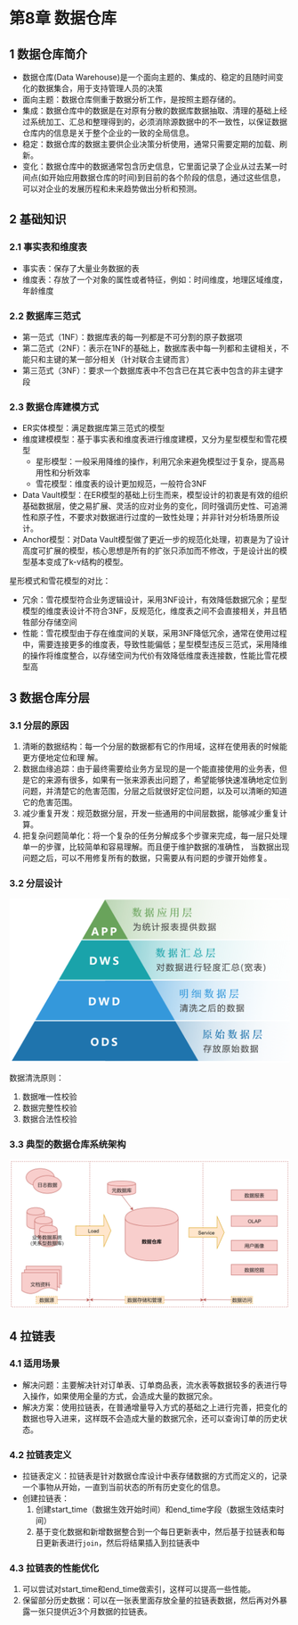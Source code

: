 # 第8章 数据仓库

## 1 数据仓库简介

- 数据仓库(Data Warehouse)是一个面向主题的、集成的、稳定的且随时间变化的数据集合，用于支持管理人员的决策
- 面向主题：数据仓库侧重于数据分析工作，是按照主题存储的。
- 集成：数据仓库中的数据是在对原有分散的数据库数据抽取、清理的基础上经过系统加工、汇总和整理得到的，必须消除源数据中的不一致性，以保证数据仓库内的信息是关于整个企业的一致的全局信息。
- 稳定：数据仓库的数据主要供企业决策分析使用，通常只需要定期的加载、刷新。
- 变化：数据仓库中的数据通常包含历史信息，它里面记录了企业从过去某一时间点(如开始应用数据仓库的时间)到目前的各个阶段的信息，通过这些信息，可以对企业的发展历程和未来趋势做出分析和预测。

## 2 基础知识

### 2.1 事实表和维度表

- 事实表：保存了大量业务数据的表
- 维度表：存放了一个对象的属性或者特征，例如：时间维度，地理区域维度，年龄维度

### 2.2 数据库三范式

- 第一范式（1NF）：数据库表的每一列都是不可分割的原子数据项
- 第二范式（2NF）：表示在1NF的基础上，数据库表中每一列都和主键相关，不能只和主键的某一部分相关（针对联合主键而言）
- 第三范式（3NF）：要求一个数据库表中不包含已在其它表中包含的非主键字段

### 2.3 数据仓库建模方式

- ER实体模型：满足数据库第三范式的模型
- 维度建模模型：基于事实表和维度表进行维度建模，又分为星型模型和雪花模型
	- 星形模型：一般采用降维的操作，利用冗余来避免模型过于复杂，提高易用性和分析效率
	- 雪花模型：维度表的设计更加规范，一般符合3NF
- Data Vault模型：在ER模型的基础上衍生而来，模型设计的初衷是有效的组织基础数据层，使之易扩展、灵活的应对业务的变化，同时强调历史性、可追溯性和原子性，不要求对数据进行过度的一致性处理；并非针对分析场景所设计。
- Anchor模型：对Data Vault模型做了更近一步的规范化处理，初衷是为了设计高度可扩展的模型，核心思想是所有的扩张只添加而不修改，于是设计出的模型基本变成了k-v结构的模型。

星形模式和雪花模型的对比：
- 冗余：雪花模型符合业务逻辑设计，采用3NF设计，有效降低数据冗余；星型模型的维度表设计不符合3NF，反规范化，维度表之间不会直接相关，并且牺牲部分存储空间
- 性能：雪花模型由于存在维度间的关联，采用3NF降低冗余，通常在使用过程中，需要连接更多的维度表，导致性能偏低；星型模型违反三范式，采用降维的操作将维度整合，以存储空间为代价有效降低维度表连接数，性能比雪花模型高

## 3 数据仓库分层

### 3.1 分层的原因

1. 清晰的数据结构：每一个分层的数据都有它的作用域，这样在使用表的时候能更方便地定位和理
解。
2. 数据血缘追踪：由于最终需要给业务方呈现的是一个能直接使用的业务表，但是它的来源有很多，如果有一张来源表出问题了，希望能够快速准确地定位到问题，并清楚它的危害范围，分层之后就很好定位问题，以及可以清晰的知道它的危害范围。
3. 减少重复开发：规范数据分层，开发一些通用的中间层数据，能够减少重复计算。
4. 把复杂问题简单化：将一个复杂的任务分解成多个步骤来完成，每一层只处理单一的步骤，比较简单和容易理解。而且便于维护数据的准确性， 当数据出现问题之后，可以不用修复所有的数据，只需要从有问题的步骤开始修复。

### 3.2 分层设计

![](../images/ch08/01-data-warehouse-layers.png)

数据清洗原则：
1. 数据唯一性校验
2. 数据完整性校验
3. 数据合法性校验

### 3.3 典型的数据仓库系统架构

![](../images/ch08/02-data-warehouse-structure.png)

## 4 拉链表

### 4.1 适用场景

- 解决问题：主要解决针对订单表、订单商品表，流水表等数据较多的表进行导入操作，如果使用全量的方式，会造成大量的数据冗余。
- 解决方案：使用拉链表，在普通增量导入方式的基础之上进行完善，把变化的数据也导入进来，这样既不会造成大量的数据冗余，还可以查询订单的历史状态。

### 4.2 拉链表定义

- 拉链表定义：拉链表是针对数据仓库设计中表存储数据的方式而定义的，记录一个事物从开始，一直到当前状态的所有历史变化的信息。
- 创建拉链表：
    1. 创建start_time（数据生效开始时间）和end_time字段（数据生效结束时间）
    2. 基于变化数据和新增数据整合到一个每日更新表中，然后基于拉链表和每日更新表进行`join`，然后将结果插入到拉链表中

### 4.3 拉链表的性能优化

1. 可以尝试对start_time和end_time做索引，这样可以提高一些性能。
2. 保留部分历史数据：可以在一张表里面存放全量的拉链表数据，然后再对外暴露一张只提供近3个月数据的拉链表。


